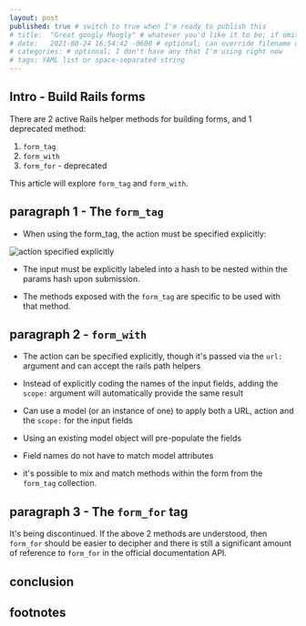 ```yaml
---
layout: post
published: true # switch to true when I'm ready to publish this
# title:  "Great googly Moogly" # whatever you'd like it to be; if omitted will default to file name title
# date:   2021-08-24 16:54:42 -0600 # optional; can override filename date to re-order articles; but it must contain all those different parts; -0600 is MST
# categories: # optional; I don't have any that I'm using right now
# tags: YAML list or space-separated string
---
```


## Intro - Build Rails forms

There are 2 active Rails helper methods for building forms, and 1 deprecated method:

1. `form_tag`
3. `form_with`
2. `form_for` - deprecated

This article will explore `form_tag` and `form_with`.

## paragraph 1 - The `form_tag`

* When using the form_tag, the action must be specified explicitly:

![action specified explicitly](/assets/images/screen_shot1.png)




* The input must be explicitly labeled into a hash to be nested within the params hash upon submission. 

* The methods exposed with the `form_tag` are specific to be used with that method. 

## paragraph 2 - `form_with`

* The action can be specified explicitly, though it's passed via the `url:` argument and can accept the rails path helpers

* Instead of explicitly coding the names of the input fields, adding the `scope:` argument will automatically provide the same result

* Can use a model (or an instance of one) to apply both a URL, action and the `scope:` for the input fields

* Using an existing model object will pre-populate the fields

* Field names do not have to match model attributes

* it's possible to mix and match methods within the form from the `form_tag` collection. 


## paragraph 3 - The `form_for` tag

It's being discontinued. If the above 2 methods are understood, then `form_for` should be easier to decipher and there is still a significant amount of reference to `form_for` in the official documentation API. 

## conclusion

## footnotes


